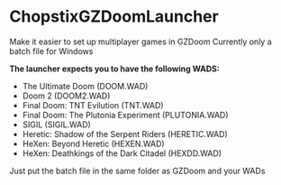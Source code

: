 # ChopstixGZDoomLauncher
Make it easier to set up multiplayer games in GZDoom
Currently only a batch file for Windows

**The launcher expects you to have the following WADS:**
* The Ultimate Doom (DOOM.WAD)
* Doom 2 (DOOM2.WAD)
* Final Doom: TNT Evilution (TNT.WAD)
* Final Doom: The Plutonia Experiment (PLUTONIA.WAD)
* SIGIL (SIGIL.WAD)
* Heretic: Shadow of the Serpent Riders (HERETIC.WAD)
* HeXen: Beyond Heretic (HEXEN.WAD)
* HeXen: Deathkings of the Dark Citadel (HEXDD.WAD)

Just put the batch file in the same folder as GZDoom and your WADs
